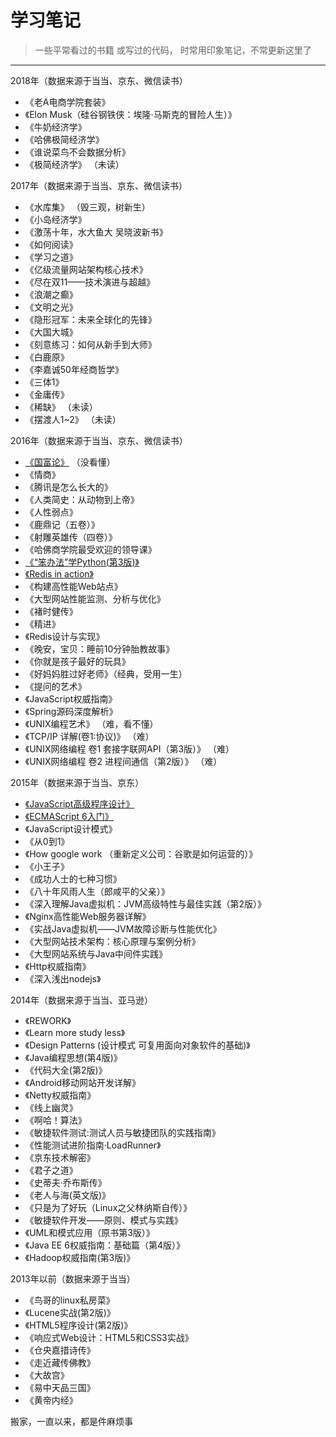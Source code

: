 # 学习笔记

> 一些平常看过的书籍 或写过的代码， 时常用印象笔记，不常更新这里了


---

2018年（数据来源于当当、京东、微信读书）
 * 《老A电商学院套装》
 * 《Elon Musk（硅谷钢铁侠：埃隆·马斯克的冒险人生）》
 * 《牛奶经济学》
 * 《哈佛极简经济学》
 * 《谁说菜鸟不会数据分析》
 * 《极简经济学》 （未读）

2017年（数据来源于当当、京东、微信读书）
 * 《水库集》 （毁三观，树新生）
 * 《小岛经济学》
 * 《激荡十年，水大鱼大 吴晓波新书》
 * 《如何阅读》
 * 《学习之道》
 * 《亿级流量网站架构核心技术》
 * 《尽在双11——技术演进与超越》
 * 《浪潮之癫》
 * 《文明之光》
 * 《隐形冠军：未来全球化的先锋》
 * 《大国大城》
 * 《刻意练习：如何从新手到大师》
 * 《白鹿原》
 * 《李嘉诚50年经商哲学》
 * 《三体1》
 * 《金庸传》
 * 《稀缺》 （未读）
 * 《摆渡人1~2》 （未读）

2016年（数据来源于当当、京东、微信读书）
 * [《国富论》](https://www.amazon.cn/%E5%9B%BD%E5%AF%8C%E8%AE%BA-%E4%BA%9A%E5%BD%93%C2%B7%E6%96%AF%E5%AF%86/dp/B01LZZF4VC/ref=sr_1_1?ie=UTF8&qid=1479650919&sr=8-1&keywords=%E5%9B%BD%E5%AF%8C%E8%AE%BA+%E5%90%B4%E6%99%93%E6%B3%A2) 	（没看懂）
 * 《情商》 
 * 《腾讯是怎么长大的》
 * 《人类简史：从动物到上帝》
 * 《人性弱点》
 * 《鹿鼎记（五卷）》
 * 《射雕英雄传（四卷）》 
 * 《哈佛商学院最受欢迎的领导课》 
 * [《“笨办法”学Python(第3版)》](https://github.com/zhoufan879/books/tree/master/python3-cls)
 * [《Redis in action》](https://github.com/zhoufan879/books/tree/master/redis-in-action)    
 * 《构建高性能Web站点》
 * 《大型网站性能监测、分析与优化》
 * 《褚时健传》
 * 《精进》
 * 《Redis设计与实现》
 * 《晚安，宝贝：睡前10分钟胎教故事》
 * 《你就是孩子最好的玩具》
 * 《好妈妈胜过好老师》（经典，受用一生）
 * 《提问的艺术》 
 * 《JavaScript权威指南》
 * 《Spring源码深度解析》
 * 《UNIX编程艺术》	（难，看不懂）
 * 《TCP/IP 详解(卷1:协议)》		（难）
 * 《UNIX网络编程 卷1 套接字联网API（第3版）》	（难）
 * 《UNIX网络编程 卷2 进程间通信（第2版）》	（难）
 
2015年（数据来源于当当、京东）
 * [《JavaScript高级程序设计》](https://github.com/zhoufan879/books/tree/master/ProfessionalJs4WebDev)
 * [《ECMAScript 6入门》](https://github.com/zhoufan879/books/tree/master/ProfessionalJs4WebDev)
 * 《JavaScript设计模式》
 * 《从0到1》
 * 《How google work （重新定义公司：谷歌是如何运营的）》
 * 《小王子》
 * 《成功人士的七种习惯》
 * 《八十年风雨人生（郎咸平的父亲）》
 * 《深入理解Java虚拟机：JVM高级特性与最佳实践（第2版）》
 * 《Nginx高性能Web服务器详解》
 * 《实战Java虚拟机——JVM故障诊断与性能优化》
 * 《大型网站技术架构：核心原理与案例分析》
 * 《大型网站系统与Java中间件实践》
 * 《Http权威指南》
 * 《深入浅出nodejs》

2014年（数据来源于当当、亚马逊）
 * 《REWORK》
 * 《Learn more study less》
 * 《Design Patterns (设计模式 可复用面向对象软件的基础)》
 * 《Java编程思想(第4版)》
 * 《代码大全(第2版)》
 * 《Android移动网站开发详解》
 * 《Netty权威指南》
 * 《线上幽灵》
 * 《啊哈！算法》
 * 《敏捷软件测试:测试人员与敏捷团队的实践指南》
 * 《性能测试进阶指南·LoadRunner》
 * 《京东技术解密》
 * 《君子之道》
 * 《史蒂夫·乔布斯传》
 * 《老人与海(英文版)》
 * 《只是为了好玩（Linux之父林纳斯自传）》
 * 《敏捷软件开发——原则、模式与实践》
 * 《UML和模式应用（原书第3版）》
 * 《Java EE 6权威指南：基础篇（第4版）》
 * 《Hadoop权威指南(第3版)》
 

2013年以前（数据来源于当当）
 * 《鸟哥的linux私房菜》
 * 《Lucene实战(第2版)》
 * 《HTML5程序设计(第2版)》
 * 《响应式Web设计：HTML5和CSS3实战》
 * 《仓央嘉措诗传》
 * 《走近藏传佛教》
 * 《大故宫》
 * 《易中天品三国》
 * 《黄帝内经》


搬家，一直以来，都是件麻烦事







